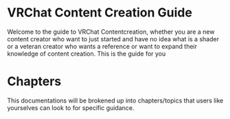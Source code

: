# VRChat Content Creation Guide
Welcome to the guide to VRChat Contentcreation, whether you are a new content creator who want to just started and have no idea what is a shader or a veteran creator who wants a reference or want to expand their knowledge of content creation. This is the guide for you

# Chapters

This documentations will be brokened up into chapters/topics that users like yourselves can look to for specific guidance.



